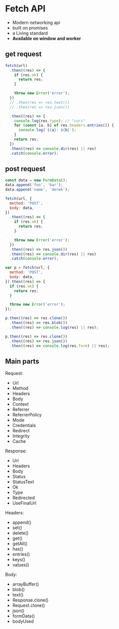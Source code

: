# Fetch API

- Modern networking api
- built on promises
- a Living standard
- **Available on window and worker**

## get request

```javascript
fetch(url)
  .then((res) => {
    if (res.ok) {
      return res;
    }

    throw new Error('error');
  })
  // .then(res => res.text())
  // .then(res => res.json())

  .then((res) => {
    console.log(res.type); // "cors"
    for (const [a, b] of res.headers.entries()) {
      console.log(`${a}: ${b}`);
    }
    return res;
  })
  .then((res) => console.dir(res) || res)
  .catch(console.error);
```

## post request

```javascript
const data = new FormData();
data.append('foo', 'bar');
data.append('name', 'derek');

fetch(url, {
  method: 'POST',
  body: data,
})
  .then((res) => {
    if (res.ok) {
      return res;
    }

    throw new Error('error');
  })
  .then((res) => res.json())
  .then((res) => console.dir(res) || res)
  .catch(console.error);
```

```javascript
var p = fetch(url, {
  method: 'POST',
  body: data,
}).then((res) => {
  if (res.ok) {
    return res;
  }

  throw new Error('error');
});

p.then((res) => res.clone())
  .then((res) => res.blob())
  .then((res) => console.log(res) || res);

p.then((res) => res.clone())
  .then((res) => res.json())
  .then((res) => console.log(res.form) || res);
```

## Main parts

Request:

- Url
- Method
- Headers
- Body
- Context
- Referrer
- ReferrerPolicy
- Mode
- Credentials
- Redirect
- Integrity
- Cache

Response:

- Url
- Headers
- Body
- Status
- StatusText
- Ok
- Type
- Redirected
- UseFinalUrl

Headers:

- append()
- set()
- delete()
- get()
- getAll()
- has()
- entries()
- keys()
- values()

Body:

- arrayBuffer()
- blob()
- text()
- Response.clone()
- Request.clone()
- json()
- formData()
- bodyUsed

